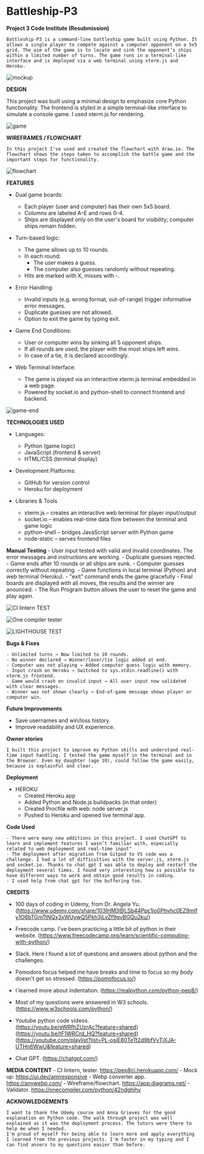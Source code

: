 # Battleship-P3

**Project 3 Code Institute (Resubmission)**

    Battleship-P3 is a command-line battleship game built using Python. It allows a single player to compete against a computer opponent on a 5x5 grid. The aim of the game is to locate and sink the opponent's ships within a limited number of turns. The game runs in a terminal-like interface and is deployed via a web terminal using xterm.js and Heroku.


![mockup](./assets/images/mockup.png)


**DESIGN**

This project was built using a minimal design to emphasize core Python functionality. The frontend is styled in a simple terminal-like interface to simulate a console game. I used xterm.js for rendering. 

![game](./assets/images/game.png)


**WIREFRAMES / FLOWCHART**

    In this project I've used and created the flowchart with draw.io. The flowchart shows the steps taken to accomplish the battle game and the important steps for functionality.  

![flowchart](./assets/images/flowchart.webp)


**FEATURES**

* Dual game boards:
    - Each player (user and computer) has their own 5x5 board.
    - Columns are labeled A–E and rows 0–4.
    - Ships are displayed only on the user's board for visibility; computer ships remain hidden.

* Turn-based logic:
    - The game allows up to 10 rounds.
    - In each round:
      * The user makes a guess.
      * The computer also guesses randomly without repeating.
    - Hits are marked with X, misses with -. 

* Error Handling:
    - Invalid inputs (e.g. wrong format, out-of-range) trigger informative error messages.
    - Duplicate guesses are not allowed.
    - Option to exit the game by typing exit.

* Game End Conditions:
    - User or computer wins by sinking all 5 opponent ships. 
    - If all rounds are used, the player with the most ships left wins.
    - In case of a tie, it is declared accordingly.

* Web Terminal Interface:
    - The game is played via an interactive xterm.js terminal embedded in a web page.
    - Powered by socket.io and python-shell to connect frontend and backend.

![game-end](./assets/images/game%20end.png)


**TECHNOLOGIES USED**

* Languages:
    - Python (game logic)
    - JavaScript (frontend & server)
    - HTML/CSS (terminal display)

* Development Platforms:
    - GitHub for version control
    - Heroku for deployment

* Libraries & Tools
    - xterm.js – creates an interactive web terminal for player input/output
    - socket.io – enables real-time data flow between the terminal and game logic
    - python-shell – bridges JavaScript server with Python game
    - node-static – serves frontend files


**Manual Testing**
    - User input tested with valid and invalid coordinates. The error messages and instructions are working. 
    - Duplicate guesses rejected.
    - Game ends after 10 rounds or all ships are sunk. 
    - Computer guesses correctly without repeating. 
    - Game functions in local terminal (Python) and web terminal (Heroku). 
    - "exit" command ends the game gracefully
    - Final boards are displayed with all moves, the results and the winner are anounced. 
    - The Run Program button allows the user to reset the game and play again. 


![CI lintern TEST](./assets/images/lintern.png)


![One compiler tester](./assets/images/onecompiler.png)


![LIGHTHOUSE TEST](./assets/images/lighthouse.png)



**Bugs & Fixes**

    - Unlimited turns → Now limited to 10 rounds.
    - No winner declared → Winner/loser/tie logic added at end.
    - Computer was not playing → Added computer guess logic with memory.
    - Input crash on Heroku → Switched to sys.stdin.readline() with xterm.js frontend.
    - Game would crash on invalid input → All user input now validated with clear messages.
    - Winner was not shown clearly → End-of-game message shows player or computer win.

**Future Improvements**

- Save usernames and win/loss history.
- Improve readability and UX experience. 

**Owner stories**

    I built this project to improve my Python skills and understand real-time input handling. I tested the game myself in the terminal and in the Browser. Even my daughter (age 10), could follow the game easily, because is explainful and clear.

**Deployment**

* HEROKU
    - Created Heroku app
    - Added Python and Node.js buildpacks (in that order)
    - Created Procfile with web: node server.js
    - Pushed to Heroku and opened live terminal app. 


**Code Used**

    - There were many new additions in this project. I used ChatGPT to learn and implement features I wasn’t familiar with, especially related to web deployment and real-time input"
    - The deployment after migration from Gitpod to VS code was a challenge. I had a lot of difficulties with the server.js, xterm.js and socket.io. Thanks to chat gpt I was able to deploy and restart the deployment several times. I found very interesting how is possible to have different ways to work and obtain good results in coding. 
    - I used help from chat gpt for the buffering too. 
    

**CREDITS**

- 100 days of coding in Udemy, from Dr. Angela Yu. 
    (https://www.udemy.com/share/103IHM3@LSb44Ppc1io0Phvhc0EZ9mIfy1O6bTGmTtNQx3xWUywQ5Pkh3jLvZf9qvBGQu2ku/)

- Freecode camp. I've been practicing a little bit of python in their website. 
   (https://www.freecodecamp.org/learn/scientific-computing-with-python/)

- Slack. Here I found a lot of questions and answers about python and the challenges. 

- Pomodoro focus helped me have breaks and time to focus so my body doesn't get so stressed. 
    (https://pomofocus.io/)

- I learned more about indentation. 
    (https://realpython.com/python-pep8/)

- Most of my questions were answered in W3 schools. 
    (https://www.w3schools.com/python/)

- Youtube python code videos.  
    (https://youtu.be/eWRfhZUzrAc?feature=shared)
    (https://youtu.be/tF1WRCrd_HQ?feature=shared)
    (https://youtube.com/playlist?list=PL-osiE80TeTt2d9bfVyTiXJA-UTHn6WwU&feature=shared)

- Chat GPT. 
    (https://chatgpt.com/)


**MEDIA CONTENT**
    - CI lintern, tester. https://pep8ci.herokuapp.com/
    - Mock up: https://ui.dev/amiresponsive
    - Webp converter app. https://anywebp.com/
    - Wireframe/flowchart. https://app.diagrams.net/
    - Validator. https://onecompiler.com/python/42ndghjhv


**ACKNOWLEDGEMENTS**

    I want to thank the Udemy course and Anna Grieves for the good explanation on Python code. The walk through project was well explained as it was the deployment process. The tutors were there to help me when I needed. 
    I'm proud of myself for being able to learn more and apply everything I learned from the previous projects. I'm faster in my typing and I can find ansers to my questions easier than before. 
